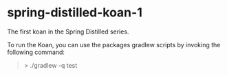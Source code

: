spring-distilled-koan-1
=======================

The first koan in the Spring Distilled series.

To run the Koan, you can use the packages gradlew scripts by invoking the following command:

> \> ./gradlew -q test

